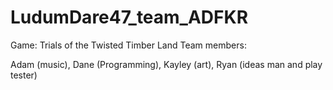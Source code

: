 # LudumDare47_team_ADFKR
Game: Trials of the Twisted Timber Land
Team members:

Adam (music),
Dane (Programming),
Kayley (art),
Ryan (ideas man and play tester)
